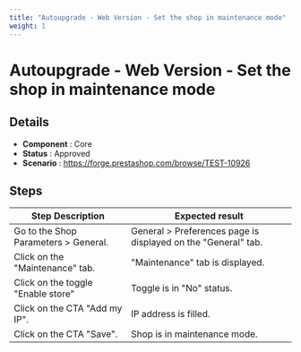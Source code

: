 ```yaml
---
title: "Autoupgrade - Web Version - Set the shop in maintenance mode"
weight: 1
---
```


# Autoupgrade - Web Version - Set the shop in maintenance mode
## Details
* **Component** : Core
* **Status** : Approved
* **Scenario** : https://forge.prestashop.com/browse/TEST-10926

## Steps
| Step Description | Expected result |
| ----- | ----- |
| Go to the Shop Parameters > General. | General > Preferences page is displayed on the "General" tab. |
| Click on the "Maintenance" tab. | "Maintenance" tab is displayed. |
| Click on the toggle "Enable store" | Toggle is in "No" status. |
| Click on the CTA "Add my IP". | IP address is filled. |
| Click on the CTA "Save". | Shop is in maintenance mode. |
